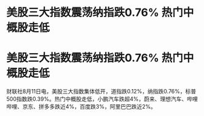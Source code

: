 # 美股三大指数震荡纳指跌0.76% 热门中概股走低

# 美股三大指数震荡纳指跌0.76% 热门中概股走低

财联社8月11日电，美股三大指数集体低开，道指跌0.12%，纳指跌0.76%，标普500指数跌0.39%。热门中概股走低，小鹏汽车跌超4%，蔚来、理想汽车、哔哩哔哩、京东、拼多多跌近4%，百度跌3%，阿里巴巴跌近2%。

